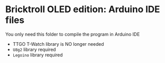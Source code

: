 #  Bricktroll OLED edition: Arduino IDE files

You only need this folder to compile the program in Arduino IDE
* TTGO T-Watch library is NO longer needed
* `U8g2` library required
* `Legoino` library required 
